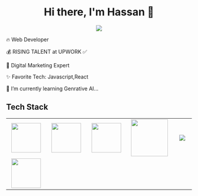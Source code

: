 
<body>
  <div align="center">
    <h1> Hi there, I'm Hassan 👋<a href="#"></h1>
  </div>
<p align="center">
<a href="https://github.com/mhassanforwork"><img src="https://readme-typing-svg.herokuapp.com/?lines=+Web+Developer;Graphic+Designer&font=Roboto&size=26&duration=3500&pause=500&center=true&width=500&height=50&color=eab676"></a>
	




🔥 Web Developer 
	
💰 RISING TALENT at UPWORK ✅
	
📢 Digital Marketing Expert 

✨ Favorite Tech: Javascript,React

📓 I’m currently learning Genrative AI... 


 
<h2>Tech Stack</h2>

<table width="100">
<tr>
    <td align='center' width="200">
        <img src="https://www.svgrepo.com/show/353648/dialogflow.svg" width="80">
    </td>

  <td align='center' width="200">
        <img src="https://upload.wikimedia.org/wikipedia/commons/thumb/c/cb/Google_Assistant_logo.svg/1200px-Google_Assistant_logo.svg.png"  width="80">
    </td>
 <td align='center' width="200">
        <img src="https://github.com/abranhe/programming-languages-logos/blob/master/src/javascript/javascript.svg" width="80">
    </td>
 <td align='center' width="200">
        <img src="https://fiverr-res.cloudinary.com/npm-assets/layout-server/fiverr-og-logo.5fd6463.png" width="100">
    </td>
 <td align='center' width="200">
        <img src="https://www.vectorlogo.zone/logos/reactjs/reactjs-ar21.svg">
    </td>
 
</tr>
 
<tr>
    <td align='center'>
        <img src="https://upload.wikimedia.org/wikipedia/commons/thumb/3/38/HTML5_Badge.svg/600px-HTML5_Badge.svg.png"  width="80">
    </td>
</tr>
</table>
</p>
